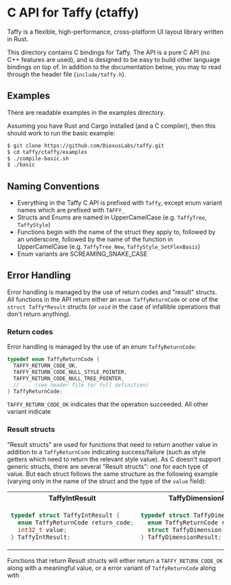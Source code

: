 # C API for Taffy (ctaffy)

Taffy is a flexible, high-performance, cross-platform UI layout library written in Rust.

This directory contains C bindings for Taffy. The API is a pure C API (no C++ features are used), and is designed to be easy to build other language bindings on top of. In addition to the documentation below, you may to read through the header file (`include/taffy.h`).

## Examples

There are readable examples in the examples directory.

Assuming you have Rust and Cargo installed (and a C compiler), then this should work to run the basic example:

```bash
$ git clone https://github.com/DioxusLabs/taffy.git
$ cd taffy/ctaffy/examples
$ ./compile-basic.sh
$ ./basic
```

## Naming Conventions

- Everything in the Taffy C API is prefixed with `Taffy`, except enum variant names which are prefixed with `TAFFY_`
- Structs and Enums are named in UpperCamelCase (e.g. `TaffyTree`, `TaffyStyle`)
- Functions begin with the name of the struct they apply to, followed by an underscore, followed by the name of the function in UpperCamelCase (e.g. `TaffyTree_New`, `TaffyStyle_SetFlexBasis`)
- Enum variants are SCREAMING_SNAKE_CASE

## Error Handling

Error handling is managed by the use of return codes and "result" structs. All functions in the API return either an `enum TaffyReturnCode` or one of the `struct Taffy*Result` structs (or `void` in the case of infallible operations that don't return anything).

### Return codes

Error handling is managed by the use of an enum `TaffyReturnCode`:

```c
typedef enum TaffyReturnCode {
  TAFFY_RETURN_CODE_OK,
  TAFFY_RETURN_CODE_NULL_STYLE_POINTER,
  TAFFY_RETURN_CODE_NULL_TREE_POINTER,
  // ... (see header file for full definition)
} TaffyReturnCode;
```

`TAFFY_RETURN_CODE_OK` indicates that the operation succeeded. All other variant indicate 

### Result structs

"Result structs" are used for functions that need to return another value in addition to a `TaffyReturnCode` indicating success/failure (such as style getters which need to return the relevant style value). As C doesn't support generic structs, there are several "Result structs": one for each type of value. But each struct follows the same structure as the following example (varying only in the name of the struct and the type of the `value` field):

<table>
<tr><th>TaffyIntResult</th><th>TaffyDimensionResult</th></tr>
<tr>
<td>

```c
typedef struct TaffyIntResult {
  enum TaffyReturnCode return_code;
  int32_t value;
} TaffyIntResult;
```

</td>
<td>

```c
typedef struct TaffyDimensionResult {
  enum TaffyReturnCode return_code;
  struct TaffyDimension value;
} TaffyDimensionResult;
```

</td>
</tr>
</table>

Functions that return Result structs will either return a `TAFFY_RETURN_CODE_OK` along with a meaningful value, or a error variant of `TaffyReturnCode` along with